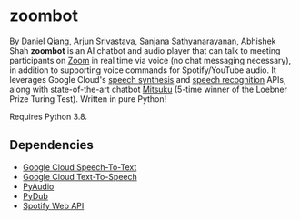 # zoombot

By Daniel Qiang, Arjun Srivastava, Sanjana Sathyanarayanan, Abhishek Shah
**zoombot** is an AI chatbot and audio player that can talk to meeting participants on [Zoom](https://zoom.us/) 
in real time via voice (no chat messaging necessary), in addition to supporting voice commands for Spotify/YouTube audio.
It leverages Google Cloud's 
[speech synthesis](https://cloud.google.com/text-to-speech) 
and [speech recognition](https://cloud.google.com/speech-to-text) APIs, along 
with state-of-the-art chatbot [Mitsuku](https://www.pandorabots.com/mitsuku/) 
(5-time winner of the Loebner Prize Turing Test). Written
in pure Python!

Requires Python 3.8.

## Dependencies
* [Google Cloud Speech-To-Text](https://pypi.org/project/google-cloud-speech/)
* [Google Cloud Text-To-Speech](https://pypi.org/project/google-cloud-texttospeech/)
* [PyAudio](https://pypi.org/project/PyAudio/)
* [PyDub](https://pydub.com/)
* [Spotify Web API](https://developer.spotify.com/documentation/web-api/)


